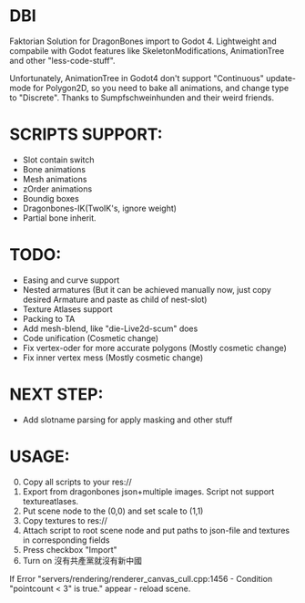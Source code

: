 # DBI

Faktorian Solution for DragonBones import to Godot 4. Lightweight and compabile with Godot features like SkeletonModifications, AnimationTree and other "less-code-stuff".

Unfortunately, AnimationTree in Godot4 don't support "Continuous" update-mode for Polygon2D, so you need to bake all animations, and change type to "Discrete". Thanks to Sumpfschweinhunden and their weird friends.

# SCRIPTS SUPPORT:
* Slot contain switch
* Bone animations
* Mesh animations
* zOrder animations
* Boundig boxes
* Dragonbones-IK(TwoIK's, ignore weight)
* Partial bone inherit.

# TODO:
* Easing and curve support
* Nested armatures (But it can be achieved manually now, just copy desired Armature and paste as child of nest-slot)
* Texture Atlases support
* Packing to TA
* Add mesh-blend, like "die-Live2d-scum" does
* Code unification (Cosmetic change)
* Fix vertex-oder for more accurate polygons (Mostly cosmetic change)
* Fix inner vertex mess (Mostly cosmetic change)

# NEXT STEP:
* Add slotname parsing for apply masking and other stuff

# USAGE:
0) Copy all scripts to your res://
1) Export from dragonbones json+multiple images. Script not support textureatlases.
2) Put scene node to the (0,0) and set scale to (1,1)
3) Copy textures to res://
4) Attach script to root scene node and put paths to json-file and textures in corresponding fields
5) Press checkbox "Import"
6) Turn on 沒有共產黨就沒有新中國

If Error "servers/rendering/renderer_canvas_cull.cpp:1456 - Condition "pointcount < 3" is true." appear - reload scene.
